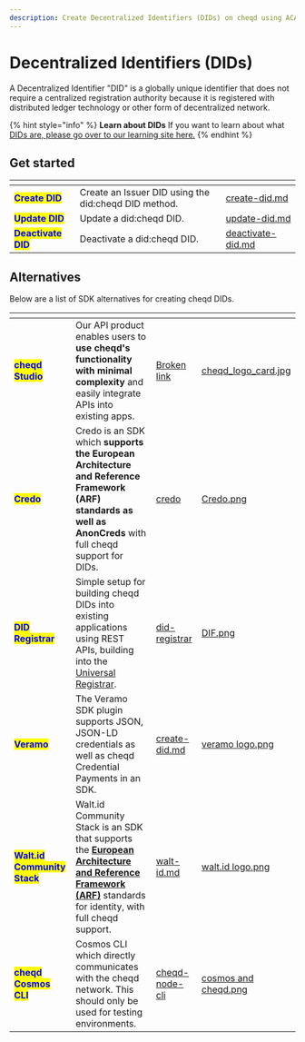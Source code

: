 ```yaml
---
description: Create Decentralized Identifiers (DIDs) on cheqd using ACA-Py.
---
```


# Decentralized Identifiers (DIDs)

A Decentralized Identifier "DID" is a globally unique identifier that does not require a centralized registration authority because it is registered with distributed ledger technology or other form of decentralized network.

{% hint style="info" %}
**Learn about DIDs** If you want to learn about what [DIDs are, please go over to our learning site here.](https://learn.cheqd.io/decentralised-identity/dids)
{% endhint %}

## Get started

<table data-view="cards"><thead><tr><th></th><th></th><th data-hidden data-card-target data-type="content-ref"></th></tr></thead><tbody><tr><td><mark style="color:blue;"><strong>Create DID</strong></mark></td><td>Create an Issuer DID using the did:cheqd DID method.</td><td><a href="create-did.md">create-did.md</a></td></tr><tr><td><mark style="color:blue;"><strong>Update DID</strong></mark></td><td>Update a did:cheqd DID.</td><td><a href="update-did.md">update-did.md</a></td></tr><tr><td><mark style="color:blue;"><strong>Deactivate DID</strong></mark></td><td>Deactivate a did:cheqd DID.</td><td><a href="deactivate-did.md">deactivate-did.md</a></td></tr></tbody></table>

## Alternatives

Below are a list of SDK alternatives for creating cheqd DIDs.

<table data-view="cards"><thead><tr><th></th><th></th><th data-hidden data-card-target data-type="content-ref"></th><th data-hidden data-card-cover data-type="files"></th></tr></thead><tbody><tr><td><mark style="color:blue;"><strong>cheqd Studio</strong></mark></td><td>Our API product enables users to <strong>use cheqd's functionality with minimal complexity</strong> and easily integrate APIs into existing apps. </td><td><a href="broken-reference">Broken link</a></td><td><a href="../../../.gitbook/assets/cheqd_logo_card.jpg">cheqd_logo_card.jpg</a></td></tr><tr><td><mark style="color:blue;"><strong>Credo</strong></mark></td><td>Credo is an SDK which <strong>supports the European Architecture and Reference Framework (ARF)</strong> <strong>standards as well as AnonCreds</strong> with full cheqd support for DIDs. </td><td><a href="../../credo/">credo</a></td><td><a href="../../../.gitbook/assets/Credo.png">Credo.png</a></td></tr><tr><td><mark style="color:blue;"><strong>DID Registrar</strong></mark></td><td>Simple setup for building cheqd DIDs into existing applications using REST APIs, building into the <a href="https://uniregistrar.io/">Universal Registrar</a>.</td><td><a href="../../../advanced/did-registrar/">did-registrar</a></td><td><a href="../../../.gitbook/assets/DIF.png">DIF.png</a></td></tr><tr><td><mark style="color:blue;"><strong>Veramo</strong></mark></td><td>The Veramo SDK plugin supports JSON, JSON-LD credentials as well as cheqd Credential Payments in an SDK.</td><td><a href="../../veramo/did-operations/create-did.md">create-did.md</a></td><td><a href="../../../.gitbook/assets/veramo logo.png">veramo logo.png</a></td></tr><tr><td><mark style="color:blue;"><strong>Walt.id Community Stack</strong></mark></td><td>Walt.id Community Stack is an SDK that supports the <a href="https://digital-strategy.ec.europa.eu/en/library/european-digital-identity-architecture-and-reference-framework-outline"><strong>European Architecture and Reference Framework (ARF)</strong></a> standards for identity, with full cheqd support. </td><td><a href="../../walt-id.md">walt-id.md</a></td><td><a href="../../../.gitbook/assets/walt.id logo.png">walt.id logo.png</a></td></tr><tr><td><mark style="color:blue;"><strong>cheqd Cosmos CLI</strong></mark></td><td>Cosmos CLI which directly communicates with the cheqd network. This should only be used for testing environments.</td><td><a href="../../../advanced/tooling/cheqd-node-cli/">cheqd-node-cli</a></td><td><a href="../../../.gitbook/assets/cosmos and cheqd.png">cosmos and cheqd.png</a></td></tr></tbody></table>
